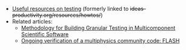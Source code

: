 <!-- testing-a -->
  * [Useful resources on testing](https://bssw.io/items?topic=testing) (formerly linked to ~~ideas-productivity.org/resources/howtos/~~)
  * Related articles:
    * [Methodology for Building Granular Testing in Multicomponent Scientific Software](https://ieeexplore.ieee.org/abstract/document/8449015)
    * [Ongoing verification of a multiphysics community code: FLASH](https://doi.org/10.1002/spe.2220)
